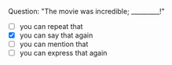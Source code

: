 Question: "The movie was incredible; _________!"  
- [ ] you can repeat that  
- [x] you can say that again  
- [ ] you can mention that  
- [ ] you can express that again